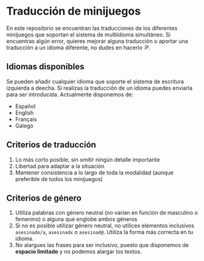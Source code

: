 # Traducción de minijuegos


En este repositorio se encuentran las traducciones de los diferentes minijuegos que soportan el sistema de multiidioma simultáneo. Si encuentras algún error, quieres mejorar alguna traducción o aportar una traducción a un idioma diferente, no dudes en hacerlo :P.

## Idiomas disponibles

Se pueden añadir cualquier idioma que soporte el sistema de escritura izquierda a deecha. Si realizas la traducción de un idioma puedes enviarla para ser introducida. Actualmente disponemos de:

* Español
* English
* Français
* Galego

## Criterios de traducción

1. Lo más corto posible, sin omitir ningún detalle importante
2. Libertad para adaptar a la situación
3. Mantener consistencia a lo largo de toda la modalidad (aunque preferible de todos los minijuegos)

## Criterios de género

1. Utiliza palabras con género neutral (no varían en función de masculino o femenino) o alguna que englobe ambos géneros
2. Si no es posible utilizar género neutral, no utilices elementos inclusivos `asesinado/a`, `asesinadx` o `asesinad@`. Utiliza la forma más correcta en tu idioma.
3. No alargues las frases para ser inclusivo, puesto que disponemos de **espacio limitado** y no podemos alargar los textos.
